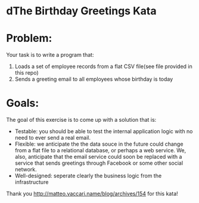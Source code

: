 dThe Birthday Greetings Kata
=========

Problem:
=========
Your task is to write a program that:
1. Loads a set of employee records from a flat CSV file(see file provided in this repo)
2. Sends a greeting email to all employees whose birthday is today

Goals:
=========
The goal of this exercise is to come up with a solution that is:
  - Testable: you should be able to test the internal application logic with no need to ever send a real email.
  - Flexible: we anticipate the the data souce in the future could change from a flat file to a relational database, or perhaps a web service. We, also, anticipate that the email service could soon be replaced with a service that sends greetings through Facebook or some other social network.
  - Well-designed: seperate clearly the business logic from the infrastructure

Thank you http://matteo.vaccari.name/blog/archives/154 for this kata!
